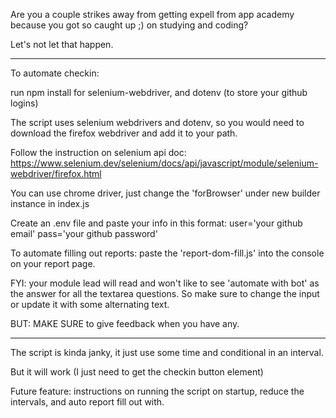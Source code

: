 Are you a couple strikes away from getting expell from app academy because you got so caught up ;) on studying and coding?

Let's not let that happen.


---------------------------------------------------------------------
To automate checkin:

run npm install for selenium-webdriver, and dotenv (to store your github logins)

The script uses selenium webdrivers and dotenv, so you would need to download the firefox webdriver and add it to your path.

Follow the instruction on selenium api doc: https://www.selenium.dev/selenium/docs/api/javascript/module/selenium-webdriver/firefox.html

You can use chrome driver, just change the 'forBrowser' under new builder instance in index.js

Create an .env file and paste your info in this format:
user='your github email'
pass='your github password'


To automate filling out reports: paste the 'report-dom-fill.js' into the console on your report page.

FYI: your module lead will read and won't like to see 'automate with bot' as the answer for all the textarea questions. So make sure to change the input or update it with some alternating text.

BUT: MAKE SURE to give feedback when you have any.

---------------------------------------------------------------------

The script is kinda janky, it just use some time and conditional in an interval.

But it will work (I just need to get the checkin button element)

Future feature: instructions on running the script on startup, reduce the intervals, and auto report fill out with.
